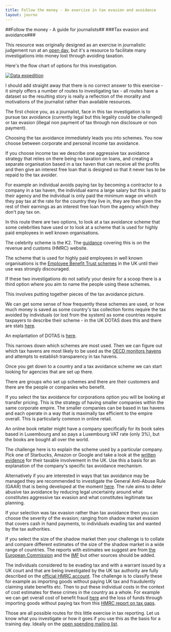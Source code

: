```yaml
---
title: Follow the money - An exercise in tax evasion and avoidance
layout: journo
---
```


##Follow the money - A guide for journalists## 
###Tax evasion and avoidance###

This resource was originally designed as an exercise in journalistic judgement run at an [open day](http://blog.okfn.org/2012/11/14/data-expeditions-at-mozfest/), but it's a resource to facilitate many investigations into money lost through avoiding taxation.

Here's the flow chart of options for this investigation.

[![Data expedition](http://farm9.staticflickr.com/8184/8368409648_92d093db30.jpg)](http://www.flickr.com/photos/object-group/8368409648/sizes/n/in/photostream/)

I should add straight away that there is no correct answer to this exercise - it simply offers a number of routes to investigating tax - all routes have a dataset so the resulting story is really a reflection of the morality and motivations of the journalist rather than available resources.  
 
The first choice you, as a journalist, face in this tax investigation is to pursue tax avoidance (currently legal but this legality could be challenged) or tax evasion (illegal non payment of tax through non disclosure or non payment).

Choosing the tax avoidance immediately leads you into schemes. You now choose between corporate and personal income tax avoidance.  

If you choose income tax we describe one aggressive tax avoidance strategy that relies on there being no taxation on loans, and creating a separate organisation based in a tax haven that can receive all the profits and then give an interest free loan that is designed so that it never has to be repaid to the tax avoider.
      
For example an individual avoids paying tax by becoming a contractor to a company in a tax haven, the individual earns a large salary but this is paid to their agency and the individual is only paid the minimum wage on which they pay tax at the rate for the country they live in, they are then given the rest of their earnings as an interest free loan from the agency which they don't pay tax on.

In this route there are two options, to look at a tax avoidance scheme that some celebrities have used or to look at a scheme that is used for highly paid employees in well known organisations.

The celebrity scheme is the K2. The [guidance](http://www.hmrc.gov.uk/manuals/eimanual/eim45000.htm") covering this is on the revenue and customs (HMRC) website.
       
The scheme that is used for highly paid employees in well known organisations is the <a href="http://www.hmrc.gov.uk/news/ebt-news0812.htm">Employee Benefit Trust schemes</a> in the UK until their use was strongly discouraged.

If these two investigations do not satisfy your desire for a scoop there is a third option where you aim to name the people using these schemes.

This involves putting together pieces of the tax avoidance picture.

We can get some sense of how frequently these schemes are used, or how much money is saved as some country's tax collection forms require the tax avoided by individuals (or lost from the system) as some countries require taxpayers to describe their scheme - in the UK DOTAS does this and there are stats <a href="http://www.hmrc.gov.uk/avoidance/avoidance-disclosure-statistics.htm">here</a>.
        
An explantation of DOTAS is <a href="http://www.rossmartin.co.uk/index.php/penalties-a-compliance/403-disclosure-of-tax-avoidance-schemes-dotas">here</a>.

This narrows down which schemes are most used. Then we can figure out which tax havens are most likely to be used as the [OECD monitors havens](http://www.oecd.org/ctp/harmfultaxpractices/listofunco-operativetaxhavens.htm) and attempts to establish transparency in tax havens.

Once you get down to a country and a tax avoidance scheme we can start looking for agencies that are set up there.

There are groups who set up schemes and there are their customers and there are the people or companies who benefit.

If you select the tax avoidance for corporations option you will be looking at transfer pricing. This is the strategy of having smaller companies within the same corporate empire. The smaller companies can be based in tax havens and each operate in a way that is maximally tax efficient to the empire overall. This is particularly common in online retail.

An online book retailer might have a company specifically for its book sales based in Luxembourg and so pays a Luxembourg VAT rate (only 3%), but the books are bought all over the world.

The challenge here is to explain the scheme used by a particular company. Pick one of Starbucks, Amazon or Google and take a look at the [written evidence](http://www.publications.parliament.uk/pa/cm201213/cmselect/cmpubacc/writev/716/contents.htm) for their taxable involvement in the UK. Use this a basis for an explanation of the company's specific tax avoidance mechanism.

Alternatively if you are interested in ways that tax avoidance may be managed they are recommended to investigate the General Anti-Abuse Rule (GAAR) that is being developed at the moment [here](http://www.hm-treasury.gov.uk/tax_avoidance_gaar.htm). The rule aims to deter abusive tax avoidance by reducing legal uncertainty around what constitutes aggressive tax evasion and what constitutes legitimate tax planning. 
         
If your selection was tax evasion rather than tax avoidance then you can choose the severity of the evasion; ranging from shadow market evasion that covers cash in hand payments, to individuals evading tax and wanted by the tax authorities.

If you select the size of the shadow market then your challenge is to collate and compare different estimates of the size of the shadow market in a wide range of countries. The reports with estimates we suggest are from [the European Commission](http://ec.europa.eu/europe2020/pdf/themes/06_shadow_economy.pdf) and the [IMF](http://www.imf.org/external/pubs/ft/wp/2012/wp1247.pdf) but other sources should be added. 

The individuals considered to be evading tax and with a warrant issued by a UK court and that are being investigated by the UK tax authority are fully described on the [official HMRC account](http://www.flickr.com/photos/hmrcgovuk/sets/72157631087785530). The challenge is to classify these for example as importing goods without paying UK tax and fraudulently claiming state benefits etc. Then to put these individual costs in the context of cost estimates for these crimes in the country as a whole. For example we can get overall cost of benefit fraud [here](http://research.dwp.gov.uk/asd/asd2/index.php?page=fraud_error) and the loss of funds through importing goods without paying tax from this [HMRC report on tax gaps](http://www.hmrc.gov.uk/research/direct-tax-gaps.pdf).

Those are all possible routes for this little exercise in tax reporting. Let us know what you investigate or how it goes if you use this as the basis for a training day. Ideally on the [open spending mailing list](http://lists.okfn.org/mailman/listinfo/openspending).

